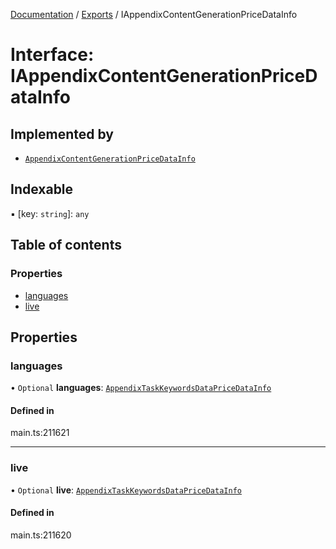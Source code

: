 [Documentation](../README.md) / [Exports](../modules.md) / IAppendixContentGenerationPriceDataInfo

# Interface: IAppendixContentGenerationPriceDataInfo

## Implemented by

- [`AppendixContentGenerationPriceDataInfo`](../classes/AppendixContentGenerationPriceDataInfo.md)

## Indexable

▪ [key: `string`]: `any`

## Table of contents

### Properties

- [languages](IAppendixContentGenerationPriceDataInfo.md#languages)
- [live](IAppendixContentGenerationPriceDataInfo.md#live)

## Properties

### languages

• `Optional` **languages**: [`AppendixTaskKeywordsDataPriceDataInfo`](../classes/AppendixTaskKeywordsDataPriceDataInfo.md)

#### Defined in

main.ts:211621

___

### live

• `Optional` **live**: [`AppendixTaskKeywordsDataPriceDataInfo`](../classes/AppendixTaskKeywordsDataPriceDataInfo.md)

#### Defined in

main.ts:211620
